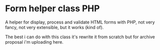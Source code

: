 # Form helper class PHP

A helper for display, process and validate HTML forms with PHP, not very fancy, not very extensible, but it works (kind of).

The best i can do with this class it's rewrite it from scratch but for archive proposal i'm uploading here.
